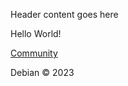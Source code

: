 Header content goes here

Hello World!

[Community][1]

Debian © 2023

   [1]: https://wiki.debian.org/community (Community)

